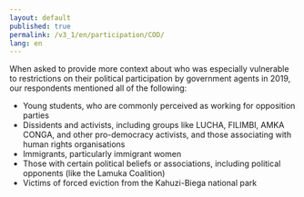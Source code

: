 ```yaml
---
layout: default
published: true
permalink: /v3_1/en/participation/COD/
lang: en
---
```

When asked to provide more context about who was especially vulnerable to restrictions on their political participation by government agents in 2019, our respondents mentioned all of the following:

-	Young students, who are commonly perceived as working for opposition parties
-	Dissidents and activists, including groups like LUCHA, FILIMBI, AMKA CONGA, and other pro-democracy activists, and those associating with human rights organisations
-	Immigrants, particularly immigrant women
-	Those with certain political beliefs or associations, including political opponents (like the Lamuka Coalition)
-	Victims of forced eviction from the Kahuzi-Biega national park
